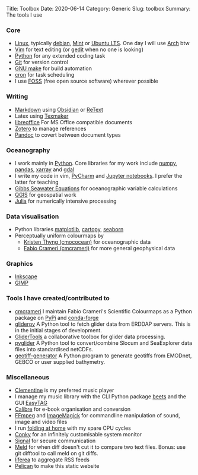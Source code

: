 Title: Toolbox
Date: 2020-06-14
Category: Generic
Slug: toolbox
Summary: The tools I use

### Core 
- [Linux](https://en.wikipedia.org/wiki/Linux), typically [debian](https://www.debian.org/), [Mint](https://linuxmint.com/) or [Ubuntu LTS](https://wiki.ubuntu.com/LTS). One day I will use [Arch](https://www.archlinux.org/) btw
- [Vim](https://www.vim.org/) for text editing (or [gedit](https://wiki.gnome.org/Apps/Gedit) when no one is looking)
- [Python](https://www.python.org/) for any extended coding task
- [Git](https://git-scm.com/) for version control
- [GNU make](https://www.gnu.org/software/make/) for build automation
- [cron](https://en.wikipedia.org/wiki/Cron) for task scheduling
- I use [FOSS](https://en.wikipedia.org/wiki/Free_and_open-source_software) (free open source software) wherever possible


### Writing
- [Markdown](https://www.markdownguide.org/basic-syntax/) using [Obsidian](https://obsidian.md/) or [ReText](https://github.com/retext-project/retext)
- Latex using [Texmaker](https://www.xm1math.net/texmaker/)
- [libreoffice](https://www.libreoffice.org/) For MS Office compatible documents
- [Zotero](https://www.zotero.org/) to manage references
- [Pandoc](https://pandoc.org/installing.html) to covert between document types

### Oceanography
- I work mainly in [Python](https://www.python.org/). Core libraries for my work include [numpy](https://numpy.org/), [pandas](https://pandas.pydata.org/), [xarray](http://xarray.pydata.org/en/stable/) and [gdal](https://pypi.org/project/GDAL/)
- I write my code in vim, [PyCharm](https://www.jetbrains.com/pycharm/) and [Jupyter notebooks](https://jupyter.org/). I prefer the latter for teaching
- [Gibbs Seawater Equations](https://teos-10.github.io/GSW-Python/) for oceanographic variable calculations
- [QGIS](https://www.qgis.org/en/site/) for geospatial work
- [Julia](https://julialang.org/) for numerically intensive processing

### Data visualisation
- Python libraries [matplotlib](https://matplotlib.org/), [cartopy](https://scitools.org.uk/cartopy/docs/latest/), [seaborn](http://seaborn.pydata.org/)
- Perceptually uniform colourmaps by
	- [Kristen Thyng (cmococean)](https://matplotlib.org/cmocean/) for oceanographic data
	- [Fabio Crameri (cmcrameri)](http://www.fabiocrameri.ch/colourmaps.php) for more general geophysical data

### Graphics
- [Inkscape](https://inkscape.org/)
- [GIMP](https://www.gimp.org/)

### Tools I have created/contributed to
- [cmcrameri](https://github.com/callumrollo/cmcrameri) I maintain Fabio Crameri's Scientific Colourmaps as a Python package on [PyPi](https://pypi.org/project/cmcrameri/) and [conda-forge](https://github.com/conda-forge/cmcrameri-feedstock)
- [gliderpy](https://github.com/ioos/gliderpy) A Python tool to fetch glider data from ERDDAP servers. This is in the initial stages of development.
- [GliderTools](https://github.com/GliderToolsCommunity/GliderTools) a collaborative toolbox for glider data processing.
- [pyglider](https://github.com/c-proof/pyglider) A Python tool to convert/combine Slocum and SeaExplorer data files into standardised netCDFs.
- [geotiff-generator](https://github.com/callumrollo/geotiff-generato) A Python program to generate geotiffs from EMODnet, GEBCO or user supplied bathymetry.

### Miscellaneous
- [Clementine](https://www.clementine-player.org/) is my preferred music player
- I manage my music library with the CLI Python package [beets](http://beets.io/) and the GUI [EasyTAG](https://wiki.gnome.org/Apps/EasyTAG)
- [Calibre](https://calibre-ebook.com/) for e-book organisation and conversion
- [FFmpeg](https://ffmpeg.org/) and [ImageMagick](https://imagemagick.org/index.php) for commandline manipulation of sound, image and video files
- I run [folding at home](https://foldingathome.org/) with my spare CPU cycles
- [Conky](https://github.com/brndnmtthws/conky) for an infinitely customisable system monitor
- [Signal](https://www.signal.org/) for secure communication
- [Meld](https://meldmerge.org/) for when diff doesn't cut it to compare two text files. Bonus: use git difftool to call meld on git diffs.
- [liferea](https://lzone.de/liferea/) to aggregate RSS feeds
- [Pelican](https://blog.getpelican.com/) to make this static website




